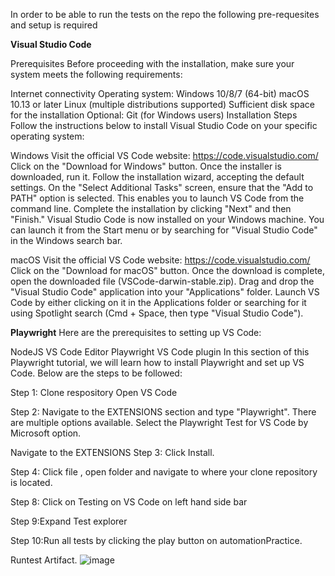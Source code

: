 In order to be able to run the tests on the repo the following pre-requesites and setup is required

**Visual Studio Code**

Prerequisites
Before proceeding with the installation, make sure your system meets the following requirements:

Internet connectivity
Operating system:
Windows 10/8/7 (64-bit)
macOS 10.13 or later
Linux (multiple distributions supported)
Sufficient disk space for the installation
Optional: Git (for Windows users)
Installation Steps
Follow the instructions below to install Visual Studio Code on your specific operating system:

Windows
Visit the official VS Code website: https://code.visualstudio.com/
Click on the "Download for Windows" button.
Once the installer is downloaded, run it.
Follow the installation wizard, accepting the default settings.
On the "Select Additional Tasks" screen, ensure that the "Add to PATH" option is selected. This enables you to launch VS Code from the command line.
Complete the installation by clicking "Next" and then "Finish."
Visual Studio Code is now installed on your Windows machine. You can launch it from the Start menu or by searching for "Visual Studio Code" in the Windows search bar.

macOS
Visit the official VS Code website: https://code.visualstudio.com/
Click on the "Download for macOS" button.
Once the download is complete, open the downloaded file (VSCode-darwin-stable.zip).
Drag and drop the "Visual Studio Code" application into your "Applications" folder.
Launch VS Code by either clicking on it in the Applications folder or searching for it using Spotlight search (Cmd + Space, then type "Visual Studio Code").

**Playwright**
Here are the prerequisites to setting up VS Code:

NodeJS
VS Code Editor
Playwright VS Code plugin
In this section of this Playwright tutorial, we will learn how to install Playwright and set up VS Code. Below are the steps to be followed:

Step 1: Clone respository Open VS Code

Step 2: Navigate to the EXTENSIONS section and type "Playwright". There are multiple options available. Select the Playwright Test for VS Code by Microsoft option.

Navigate to the EXTENSIONS
Step 3: Click Install.

Step 4: Click file , open folder and navigate to where your clone repository is located.

Step 8: Click on Testing on VS Code on left hand side bar

Step 9:Expand Test explorer

Step 10:Run all tests by clicking the play button on automationPractice.

Runtest Artifact.
![image](https://github.com/DikshaMunilal/Playwright/assets/20855121/8c1ec072-48b1-4432-a0f8-80e95b0b485b)






